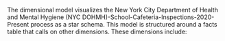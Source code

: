 The dimensional model visualizes the New York City Department of Health and Mental Hygiene (NYC DOHMH)-School-Cafeteria-Inspections-2020- Present process as a star schema.  This model is structured around a facts table that calls on other dimensions. These dimensions include: